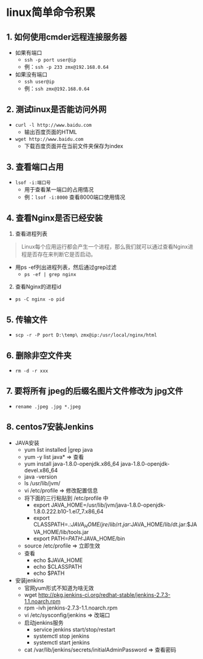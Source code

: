 # linux简单命令积累
<ClientOnly>
  <Valine></Valine>
</ClientOnly>

## 1. 如何使用cmder远程连接服务器
- 如果有端口
    - `ssh -p port user@ip`
    - 例：`ssh -p 233 zmx@192.168.0.64`
- 如果没有端口
    - `ssh user@ip`
    - 例：`ssh zmx@192.168.0.64`

## 2. 测试linux是否能访问外网
- `curl -l http://www.baidu.com` 
    - 输出百度页面的HTML
- `wget http://www.baidu.com`
    - 下载百度页面并在当前文件夹保存为index

## 3. 查看端口占用
- `lsof -i:端口号`
    - 用于查看某一端口的占用情况
    - 例：`lsof -i:8000` 查看8000端口使用情况

## 4. 查看Nginx是否已经安装
1. 查看进程列表
> Linux每个应用运行都会产生一个进程，那么我们就可以通过查看Nginx进程是否存在来判断它是否启动。
- 用ps -ef列出进程列表，然后通过grep过滤
    - `ps -ef | grep nginx`

2. 查看Nginx的进程id
- `ps -C nginx -o pid`

## 5. 传输文件
- `scp -r -P port D:\temp\ zmx@ip:/usr/local/nginx/html`

## 6. 删除非空文件夹
- `rm -d -r xxx`

## 7. 要将所有 jpeg的后缀名图片文件修改为 jpg文件
- `rename .jpeg .jpg *.jpeg`

## 8. centos7安装Jenkins
- JAVA安装
    - yum list installed |grep java
    - yum -y list java* => 查看
    - yum install java-1.8.0-openjdk.x86_64 java-1.8.0-openjdk-devel.x86_64 
    - java -version
    - ls /usr/lib/jvm/
    - vi /etc/profile => 修改配置信息
    - 将下面的三行粘贴到 /etc/profile 中
        - export JAVA_HOME=/usr/lib/jvm/java-1.8.0-openjdk-1.8.0.222.b10-1.el7_7.x86_64
        - export CLASSPATH=.:$JAVA_HOME/jre/lib/rt.jar:$JAVA_HOME/lib/dt.jar:$JAVA_HOME/lib/tools.jar
        - export PATH=$PATH:$JAVA_HOME/bin
    - source /etc/profile => 立即生效
    - 查看
        - echo $JAVA_HOME
        - echo $CLASSPATH
        - echo $PATH
- 安装jenkins
    - 官网yum形式不知道为啥无效
    - wget http://pkg.jenkins-ci.org/redhat-stable/jenkins-2.7.3-1.1.noarch.rpm
    - rpm -ivh jenkins-2.7.3-1.1.noarch.rpm
    - vi /etc/sysconfig/jenkins => 改端口
    - 启动jenkins服务
        - service jenkins start/stop/restart
        - systemctl stop jenkins
        - systemctl start jenkins
    - cat /var/lib/jenkins/secrets/initialAdminPassword => 查看密码